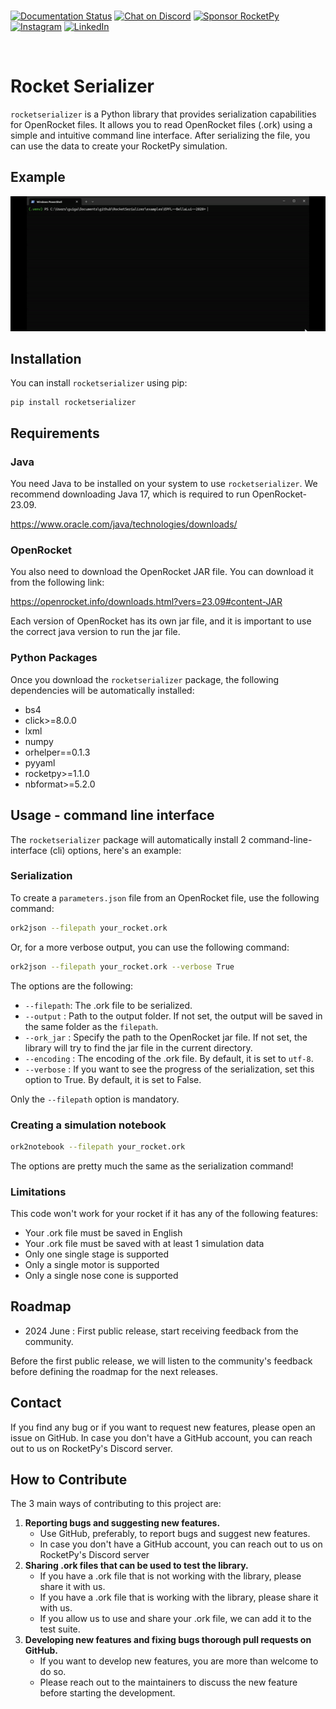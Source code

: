 <br>

[![Documentation Status](https://readthedocs.org/projects/rocketpyalpha/badge/?version=latest)](https://docs.rocketpy.org/en/latest/?badge=latest)
[![Chat on Discord](https://img.shields.io/discord/765037887016140840?logo=discord)](https://discord.gg/b6xYnNh)
[![Sponsor RocketPy](https://img.shields.io/static/v1?label=Sponsor&message=%E2%9D%A4&logo=GitHub&color=%23fe8e86)](https://github.com/sponsors/RocketPy-Team)
[![Instagram](https://img.shields.io/badge/Instagram-E4405F?style=flat&logo=instagram&logoColor=white)](https://www.instagram.com/rocketpyteam)
[![LinkedIn](https://img.shields.io/badge/LinkedIn-0077B5?style=flat&logo=linkedin&logoColor=white)](https://www.linkedin.com/company/rocketpy)

<br>

# Rocket Serializer

`rocketserializer` is a Python library that provides serialization capabilities
for OpenRocket files. It allows you to read OpenRocket files (.ork) using a
simple and intuitive command line interface. After serializing the file, you
can use the data to create your RocketPy simulation.

## Example

![Example GIF](./static/demo.gif)

## Installation

You can install `rocketserializer` using pip:

```shell
pip install rocketserializer
```

## Requirements

### Java

You need Java to be installed on your system to use `rocketserializer`.
We recommend downloading Java 17, which is required to run OpenRocket-23.09.

https://www.oracle.com/java/technologies/downloads/

### OpenRocket

You also need to download the OpenRocket JAR file. You can download it from the
following link:

https://openrocket.info/downloads.html?vers=23.09#content-JAR

Each version of OpenRocket has its own jar file, and it is important to use the
correct java version to run the jar file.

### Python Packages

Once you download the `rocketserializer` package, the following dependencies
will be automatically installed:

- bs4
- click>=8.0.0
- lxml
- numpy
- orhelper==0.1.3
- pyyaml
- rocketpy>=1.1.0
- nbformat>=5.2.0

## Usage - command line interface

The `rocketserializer` package will automatically install 2 command-line-interface (cli)
options, here's an example:

### Serialization

To create a `parameters.json` file from an OpenRocket file, use the following command:

```bash
ork2json --filepath your_rocket.ork
```

Or, for a more verbose output, you can use the following command:

```bash
ork2json --filepath your_rocket.ork --verbose True
```

The options are the following:

- `--filepath`: The .ork file to be serialized.
- `--output` : Path to the output folder. If not set, the output will be saved in the same folder as the `filepath`.
- `--ork_jar` : Specify the path to the OpenRocket jar file. If not set, the library will try to find the jar file in the current directory.
- `--encoding` : The encoding of the .ork file. By default, it is set to `utf-8`.
- `--verbose` : If you want to see the progress of the serialization, set this option to True. By default, it is set to False.

Only  the `--filepath` option is mandatory.

### Creating a simulation notebook

```bash
ork2notebook --filepath your_rocket.ork
```

The options are pretty much the same as the serialization command!

### Limitations

This code won't work for your rocket if it has any of the following features:

- Your .ork file must be saved in English
- Your .ork file must be saved with at least 1 simulation data
- Only one single stage is supported
- Only a single motor is supported
- Only a single nose cone is supported

## Roadmap

- 2024 June : First public release, start receiving feedback from the community.

Before the first public release, we will listen to the community's feedback before defining the roadmap for the next releases.

## Contact

If you find any bug or if you want to request new features, please open an issue
on GitHub.
In case you don't have a GitHub account, you can reach out to us on RocketPy's
Discord server.

## How to Contribute

The 3 main ways of contributing to this project are:

1. **Reporting bugs and suggesting new features.**
    - Use GitHub, preferably, to report bugs and suggest new features.
    - In case you don't have a GitHub account, you can reach out to us on RocketPy's Discord server
2. **Sharing .ork files that can be used to test the library.**
    - If you have a .ork file that is not working with the library, please share it with us.
    - If you have a .ork file that is working with the library, please share it with us.
    - If you allow us to use and share your .ork file, we can add it to the test suite.
3. **Developing new features and fixing bugs thorough pull requests on GitHub.**
    - If you want to develop new features, you are more than welcome to do so.
    - Please reach out to the maintainers to discuss the new feature before starting the development. 
